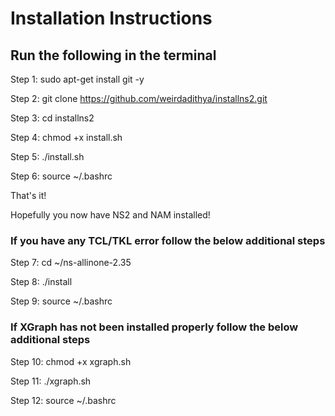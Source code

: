 # Installation Instructions
## Run the following in the terminal
Step 1: sudo apt-get install git -y

Step 2: git clone https://github.com/weirdadithya/installns2.git

Step 3: cd installns2

Step 4: chmod +x install.sh

Step 5: ./install.sh

Step 6: source ~/.bashrc

That's it!

Hopefully you now have NS2 and NAM installed!

### If you have any TCL/TKL error follow the below additional steps

Step 7: cd ~/ns-allinone-2.35

Step 8: ./install

Step 9: source ~/.bashrc

### If XGraph has not been installed properly follow the below additional steps

Step 10: chmod +x xgraph.sh

Step 11: ./xgraph.sh

Step 12: source ~/.bashrc